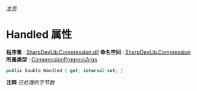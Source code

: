 ###### [主页](./Index.md "主页")
# Handled 属性
**程序集** : [SharpDevLib.Compression.dll](./SharpDevLib.Compression.assembly.md "SharpDevLib.Compression.dll")
**命名空间** : [SharpDevLib.Compression](./SharpDevLib.Compression.namespace.md "SharpDevLib.Compression")
**所属类型** : [CompressionProgressArgs](./SharpDevLib.Compression.CompressionProgressArgs.md "CompressionProgressArgs")
``` csharp
public Double Handled { get; internal set; }
```
**注释**
*已处理的字节数*

